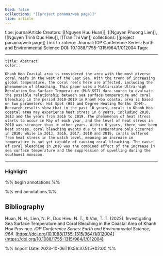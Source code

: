 ```yaml
---
Used: false
collections: "[[project panama/web page]]"
tipe: article
---
```

tipe: journalArticle
Creators: [[Nguyen Huu Huan]], [[Nguyen Phuong Lien]], [[Nguyen Trinh Duc Hieu]], [[Tran Thi Van]]
collections: [[project panama/web page]]
Link to zotero:: 
Journal: IOP Conference Series: Earth and Environmental Science
DOI: 10.1088/1755-1315/964/1/012004
Tags: 

---
```ad-note
title: Abstract
color:: 

Khanh Hoa Coastal area is considered the area with the most diverse coral reefs in the west of the East Sea. With the trend of increasing global temperature, the coral reefs here are affected, including the phenomenon of bleaching. This paper uses a Multi-scale Ultra-high Resolution Sea Surface Temperature (MUR SST) data source to evaluate the possible relationship between sea surface temperature and coral bleaching in the period 2010-2019 in Khanh Hoa coastal area is based on two parameters: Hot Spot (HS) and Degree Heating Months (DHM). Research results show that in the past 10 years, corals in Khanh Hoa coastal area may experience heat stress in 6 years, including 2010, 2013 and the years from 2016 to 2019. The phenomenon of heat stress starts to occur in May of each year, and the level of heat stress in 2010 was stronger than in other years. Within 6 years, there have been heat stress, coral bleaching events due to temperature only occurred in 2010; while in 2013, 2016, 2017, 2018 and 2019, corals suffered from heat stress in the watch level, meaning an increase in temperature is not yet capable of causing coral bleaching. The cause of coral bleaching in 2010 was the combined effect of the increase in sea surface temperature and the suppression of upwelling during the southwest monsoon.

```

---
### Highlight

%% begin annotations %%

%% end annotations %%

## Bibliography

Huan, N. H., Lien, N. P., Duc Hieu, N. T., & Van, T. T. (2022). Investigating Sea Surface Temperature and Coral Bleaching in the Coastal Area of Khanh Hoa Province. _IOP Conference Series: Earth and Environmental Science_, _964_. [https://doi.org/10.1088/1755-1315/964/1/012004](https://doi.org/10.1088/1755-1315/964/1/012004)

%% Import Date: 2023-10-06T10:56:37.515+02:00 %%
